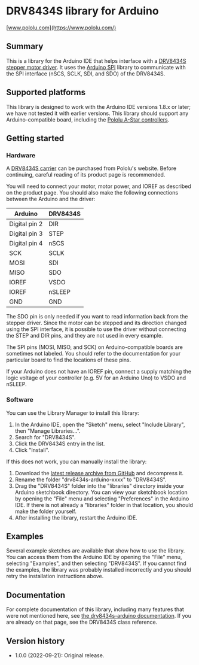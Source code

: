 # DRV8434S library for Arduino

[www.pololu.com](https://www.pololu.com/)

## Summary

This is a library for the Arduino IDE that helps interface with a [DRV8434S
stepper motor driver][drv8434s].  It uses the [Arduino SPI][spi] library to
communicate with the SPI interface (nSCS, SCLK, SDI, and SDO) of the DRV8434S.

## Supported platforms

This library is designed to work with the Arduino IDE versions 1.8.x or later;
we have not tested it with earlier versions.  This library should support any
Arduino-compatible board, including the [Pololu A-Star controllers][a-star].

## Getting started

### Hardware

A [DRV8434S carrier][drv8434s] can be purchased from Pololu's website.  Before
continuing, careful reading of its product page is recommended.

You will need to connect your motor, motor power, and IOREF as described on the
product page.  You should also make the following connections between the
Arduino and the driver:

| Arduino       | DRV8434S |
|---------------|----------|
| Digital pin 2 | DIR      |
| Digital pin 3 | STEP     |
| Digital pin 4 | nSCS     |
| SCK           | SCLK     |
| MOSI          | SDI      |
| MISO          | SDO      |
| IOREF         | VSDO     |
| IOREF         | nSLEEP   |
| GND           | GND      |

The SDO pin is only needed if you want to read information back from the
stepper driver.  Since the motor can be stepped and its direction changed using
the SPI interface, it is possible to use the driver without connecting the STEP
and DIR pins, and they are not used in every example.

The SPI pins (MOSI, MISO, and SCK) on Arduino-compatible boards are sometimes
not labeled.  You should refer to the documentation for your particular board
to find the locations of these pins.

If your Arduino does not have an IOREF pin, connect a supply matching the logic
voltage of your controller (e.g. 5V for an Arduino Uno) to VSDO and nSLEEP.

### Software

You can use the Library Manager to install this library:

1. In the Arduino IDE, open the "Sketch" menu, select "Include Library", then
   "Manage Libraries...".
2. Search for "DRV8434S".
3. Click the DRV8434S entry in the list.
4. Click "Install".

If this does not work, you can manually install the library:

1. Download the [latest release archive from GitHub][github] and decompress it.
2. Rename the folder "drv8434s-arduino-xxxx" to "DRV8434S".
3. Drag the "DRV8434S" folder into the "libraries" directory inside your Arduino
   sketchbook directory.  You can view your sketchbook location by opening the
   "File" menu and selecting "Preferences" in the Arduino IDE.  If there is not
   already a "libraries" folder in that location, you should make the folder
   yourself.
4. After installing the library, restart the Arduino IDE.

## Examples

Several example sketches are available that show how to use the library. You
can access them from the Arduino IDE by opening the "File" menu, selecting
"Examples", and then selecting "DRV8434S". If you cannot find the examples, the
library was probably installed incorrectly and you should retry the installation
instructions above.

## Documentation

For complete documentation of this library, including many features that were
not mentioned here, see [the drv8434s-arduino documentation][doc].  If you are
already on that page, see the DRV8434S class reference.

## Version history

* 1.0.0 (2022-09-21): Original release.

[a-star]: https://www.pololu.com/a-star
[doc]: https://pololu.github.io/drv8434s-arduino/
[github]: https://github.com/pololu/drv8434s-arduino/releases
[drv8434s]: https://www.pololu.com/product/3766
[spi]: http://www.arduino.cc/en/Reference/SPI
